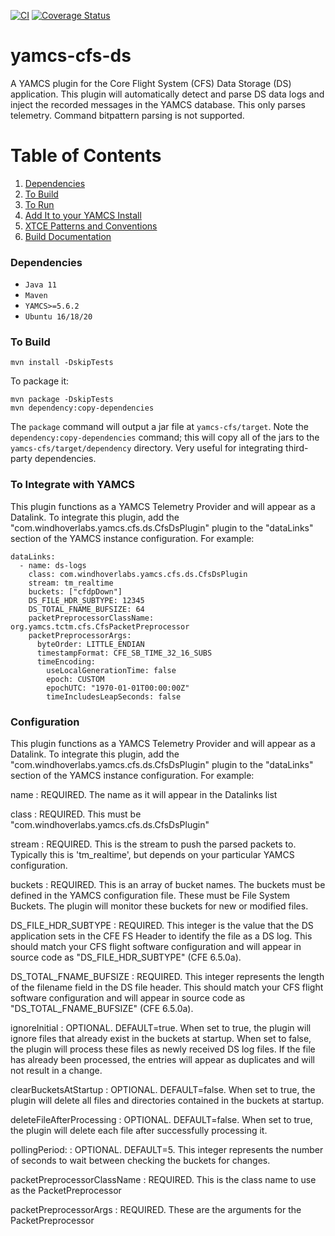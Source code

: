 [![CI](https://github.com/WindhoverLabs/yamcs-cfs-ds/actions/workflows/ci.yml/badge.svg?branch=update-yamcs-tools)](https://github.com/WindhoverLabs/yamcs-cfs-ds/actions/workflows/ci.yml)
[![Coverage Status](https://coveralls.io/repos/github/WindhoverLabs/yamcs-cfs-ds/badge.svg?branch=rfc_1055)](https://coveralls.io/github/WindhoverLabs/yamcs-cfs-ds?branch=rfc_1055)
# yamcs-cfs-ds
A YAMCS plugin for the Core Flight System (CFS) Data Storage (DS) application.  This plugin will automatically detect and parse DS data logs and inject the recorded
messages in the YAMCS database.  This only parses telemetry.  Command bitpattern parsing is not supported.

# Table of Contents
1. [Dependencies](#dependencies)
2. [To Build](#to_build)  
3. [To Run](#to_run)
4. [Add It to your YAMCS Install](#add_it_to_yamcs)   
5. [XTCE Patterns and Conventions](#XTCE-Patterns-and-Conventions)
5. [Build Documentation](#build_documentation)


### Dependencies <a name="dependencies"></a>
- `Java 11`
- `Maven`
- `YAMCS>=5.6.2`
- `Ubuntu 16/18/20`

### To Build <a name="to_build"></a>
```
mvn install -DskipTests
```

To package it:
```
mvn package -DskipTests
mvn dependency:copy-dependencies
```

The `package` command will output a jar file at `yamcs-cfs/target`.
Note the `dependency:copy-dependencies` command; this will copy all of the jars to the `yamcs-cfs/target/dependency` directory. Very useful for integrating third-party dependencies.

### To Integrate with YAMCS
This plugin functions as a YAMCS Telemetry Provider and will appear as a Datalink.  To integrate this plugin, add the
"com.windhoverlabs.yamcs.cfs.ds.CfsDsPlugin" plugin to the "dataLinks" section of the YAMCS instance configuration. 
For example:
```
dataLinks:   
  - name: ds-logs
    class: com.windhoverlabs.yamcs.cfs.ds.CfsDsPlugin
    stream: tm_realtime
    buckets: ["cfdpDown"]
    DS_FILE_HDR_SUBTYPE: 12345
    DS_TOTAL_FNAME_BUFSIZE: 64
    packetPreprocessorClassName: org.yamcs.tctm.cfs.CfsPacketPreprocessor
    packetPreprocessorArgs:
      byteOrder: LITTLE_ENDIAN
      timestampFormat: CFE_SB_TIME_32_16_SUBS
      timeEncoding:
        useLocalGenerationTime: false
        epoch: CUSTOM
        epochUTC: "1970-01-01T00:00:00Z"
        timeIncludesLeapSeconds: false
```

### Configuration
This plugin functions as a YAMCS Telemetry Provider and will appear as a Datalink.  To integrate this plugin, add the
"com.windhoverlabs.yamcs.cfs.ds.CfsDsPlugin" plugin to the "dataLinks" section of the YAMCS instance configuration. 
For example:

name
:  REQUIRED.  The name as it will appear in the Datalinks list

class
:  REQUIRED.  This must be "com.windhoverlabs.yamcs.cfs.ds.CfsDsPlugin"

stream
:  REQUIRED.  This is the stream to push the parsed packets to.  Typically this is 'tm_realtime', but depends on your particular YAMCS configuration.

buckets
:  REQUIRED.  This is an array of bucket names.  The buckets must be defined in the YAMCS configuration file.  These must be File System Buckets.  The plugin will monitor these buckets for new or modified files.

DS_FILE_HDR_SUBTYPE
:  REQUIRED.  This integer is the value that the DS application sets in the CFE FS Header to identify the file as a DS log.  This should match your CFS flight software configuration and will appear in source code as "DS_FILE_HDR_SUBTYPE" (CFE 6.5.0a).

DS_TOTAL_FNAME_BUFSIZE
:  REQUIRED.  This integer represents the length of the filename field in the DS file header.  This should match your CFS flight software configuration and will appear in source code as "DS_TOTAL_FNAME_BUFSIZE" (CFE 6.5.0a).

ignoreInitial
:  OPTIONAL.  DEFAULT=true.  When set to true, the plugin will ignore files that already exist in the buckets at startup.  When set to false, the plugin will process these files as newly received DS log files.  If the file has already been processed, the entries will appear as duplicates and will not result in a change.  

clearBucketsAtStartup
:  OPTIONAL.  DEFAULT=false.  When set to true, the plugin will delete all files and directories contained in the buckets at startup.

deleteFileAfterProcessing
:  OPTIONAL.  DEFAULT=false.  When set to true, the plugin will delete each file after successfully processing it.

pollingPeriod:
:  OPTIONAL.  DEFAULT=5.  This integer represents the number of seconds to wait between checking the buckets for changes.  

packetPreprocessorClassName
:  REQUIRED.  This is the class name to use as the PacketPreprocessor 

packetPreprocessorArgs
:  REQUIRED.  These are the arguments for the PacketPreprocessor


